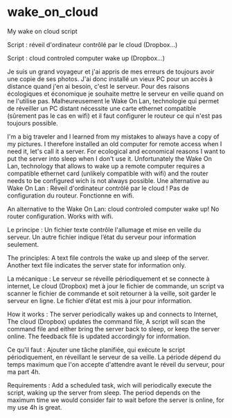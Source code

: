 # wake_on_cloud
My wake on cloud script

Script : réveil d'ordinateur contrôlé par le cloud (Dropbox…) 

Script : cloud controled computer wake up (Dropbox…) 

Je suis un grand voyageur et j'ai appris de mes erreurs de toujours avoir une copie de ses photos. J'ai donc installé un vieux PC pour un accès à distance quand j'en ai besoin, c'est le serveur. Pour des raisons écologiques et économique je souhaite mettre le serveur en veille quand on ne l'utilise pas. Malheureusement le Wake On Lan, technologie qui permet de réveiller un PC distant nécessite une carte ethernet compatible (sûrement pas le cas en wifi) et il faut configurer le routeur ce qui n'est pas toujours possible. 

I'm a big traveler and I learned from my mistakes to always have a copy of my pictures. I therefore installed an old computer for remote access when I need it, let's call it a server. For ecological and economical reasons I want to put the server into sleep when I don't use it. Unfortunately the Wake On Lan, technology that allows to wake up a remote computer requires a compatible ethernet card (unlikely compatible with wifi) and the router needs to be configured wich is not always possible. 
Une alternative au Wake On Lan :
Réveil d'ordinateur contrôlé par le cloud ! 
Pas de configuration du routeur. 
Fonctionne en wifi. 

An alternative to the Wake On Lan:
cloud controled computer wake up! 
No router configuration. 
Works with wifi. 

Le principe :
Un fichier texte contrôle l'allumage et mise en veille du serveur. 
Un autre fichier indique l’état du serveur pour information seulement. 

The principles:
A text file controls the wake up and sleep of the server. 
Another text file indicates the server state for information only. 

La mécanique :
Le serveur se réveille périodiquement et se connecte à internet, 
Le cloud (Dropbox) met à jour le fichier de commande, 
un script va scanner le fichier de commande et soit retourner à la veille, soit garder le serveur en ligne. Le fichier d’état est mis à jour pour information. 

How it works :
The server periodically wakes up and connects to Internet, 
The cloud (Dropbox) updates the command file, 
A script will scan the command file and either bring the server back to sleep, or keep the server online.  The feedback file is updated accordingly for information. 

Ce qu'il faut :
Ajouter une tâche planifiée, qui exécute le script périodiquement, en réveillant le serveur de sa veille. La période dépend du temps maximum que l'on accepte d'attendre avant le réveil du serveur, pour ma part 4h.

Requirements :
Add a scheduled task, wich will periodically execute the script, waking up the server from sleep. The period depends on the maximum time we would consider fair to wait before the server is online, for my use 4h is great. 


